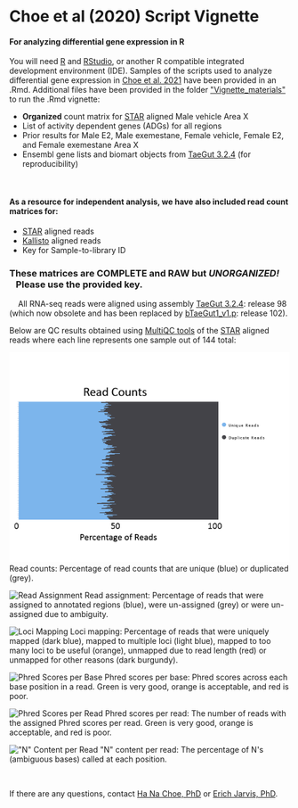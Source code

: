 # Choe et al (2020) Script Vignette


#### For analyzing differential gene expression in R

You will need [R] and [RStudio], or another R compatible integrated development environment (IDE). 
Samples of the scripts used to analyze differential gene expression in [Choe et al. 2021] have been provided in an .Rmd.
Additional files have been provided in the folder ["Vignette_materials"] to run the .Rmd vignette:
- **Organized** count matrix for [STAR] aligned Male vehicle Area X 
- List of activity dependent genes (ADGs) for all regions
- Prior results for Male E2, Male exemestane, Female vehicle, Female E2, and Female exemestane Area X 
- Ensembl gene lists and biomart objects from [TaeGut 3.2.4] (for reproducibility)

&nbsp;
#### As a resource for independent analysis, we have also included read count matrices for:
  - [STAR] aligned reads
  - [Kallisto] aligned reads
  - Key for Sample-to-library ID 

### These matrices are **COMPLETE** and **RAW** but ***UNORGANIZED!*** &nbsp;&nbsp;&nbsp;Please use the provided key.

&nbsp;
&nbsp;
All RNA-seq reads were aligned using assembly [TaeGut 3.2.4]: release 98 (which now obsolete and has been replaced by [bTaeGut1_v1.p]: release 102).

Below are QC results obtained using [MultiQC tools] of the [STAR] aligned reads where each line represents one sample out of 144 total:

<img src='https://github.com/H-N-Choe/Choe_2020_Vignette/blob/main/images/readcounts.png'>
Read counts: Percentage of read counts that are unique (blue) or duplicated (grey). 

![Read Assignment](https://github.com/H-N-Choe/Choe_2020_Vignette/tree/main/images/readassignment.png?raw=true)
Read assignment: Percentage of reads that were assigned to annotated regions (blue), were un-assigned (grey) or were un-assigned due to ambiguity. 

![Loci Mapping](https://github.com/H-N-Choe/Choe_2020_Vignette/tree/main/images/locimapping.png?raw=true)
Loci mapping: Percentage of reads that were uniquely mapped (dark blue), mapped to multiple loci (light blue), mapped to too many loci to be useful (orange), unmapped due to read length (red) or unmapped for other reasons (dark burgundy). 

![Phred Scores per Base](https://github.com/H-N-Choe/Choe_2020_Vignette/tree/main/images/basephred.png?raw=true)
Phred scores per base: Phred scores across each base position in a read. Green is very good, orange is acceptable, and red is poor. 

![Phred Scores per Read](https://github.com/H-N-Choe/Choe_2020_Vignette/tree/main/images/readphred.png?raw=true)
Phred scores per read: The number of reads with the assigned Phred scores per read. Green is very good, orange is acceptable, and red is poor. 

!["N" Content per Read](https://github.com/H-N-Choe/Choe_2020_Vignette/tree/main/images/ncontent.png?raw=true)
"N" content per read: The percentage of N's (ambiguous bases) called at each position.  

&nbsp;
&nbsp;

If there are any questions, contact [Ha Na Choe, PhD] or [Erich Jarvis, PhD]. 



   ["Vignette_materials"]: <https://github.com/Neurogenetics-Jarvis/Choe_2020_Vignette/Vignette_materials/>
   [Choe et al. 2021]: <https://doi.org/10.1016/j.yhbeh.2020.104911>
   [TaeGut 3.2.4]: <https://sep2019.archive.ensembl.org/Taeniopygia_guttata/Info/Index>
   [bTaeGut1_v1.p]: <https://uswest.ensembl.org/Taeniopygia_guttata/Info/Index?db=core>
   [STAR]: <https://github.com/alexdobin/STAR>
   [Kallisto]: <https://pachterlab.github.io/kallisto/about>
   [MultiQC tools]: <https://multiqc.info/>
   [R]: <https://cran.r-project.org/>
   [RStudio]: <https://rstudio.com/>
   [Ha Na Choe, PhD]: <mailto:ha.choe@duke.edu>
   [Erich Jarvis, PhD]: <mailto:ejarvis@rockefeller.edu>
